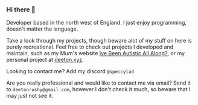 ### Hi there 👋

Developer based in the north west of England. I just enjoy programming, doesn't matter the language. 

Take a look through my projects, though beware alot of my stuff on here is purely recreational. Feel free to check out projects I developed and maintain, such as my Mum's website [Ive Been Autistic All Along?](https://ivebeenautisticallalong.com), or my personal project at [deeton.xyz](https://deeton.xyz).

Looking to contact me? Add my discord `@speccylad`

Are you really professional and would like to contact me via email? Send it to `deetonrushy@gmail.com`, however I don't check it much, so beware that I may just not see it.
